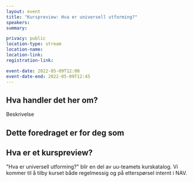 ```yaml
---
layout: event
title: "Kurspreview: Hva er universell utforming?"
speakers: 
summary:

privacy: public
location-type: stream
location-name:
location-link:
registration-link:

event-date: 2022-05-09T12:00
event-date-end: 2022-05-09T12:45
---
```

## Hva handler det her om?
Beskrivelse

## Dette foredraget er for deg som

## Hva er et kurspreview?
"Hva er universell utforming?" blir en del av uu-teamets kurskatalog.  Vi kommer til å tilby kurset både regelmessig og på etterspørsel internt i NAV.  
